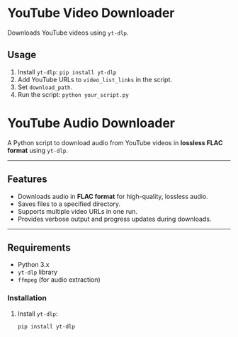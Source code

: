 
# YouTube Video Downloader

Downloads YouTube videos using `yt-dlp`.

## Usage

1.  Install `yt-dlp`: `pip install yt-dlp`
2.  Add YouTube URLs to `video_list_links` in the script.
3.  Set `download_path`.
4.  Run the script: `python your_script.py`









# YouTube Audio Downloader

A Python script to download audio from YouTube videos in **lossless FLAC format** using `yt-dlp`.

---

## Features

- Downloads audio in **FLAC format** for high-quality, lossless audio.
- Saves files to a specified directory.
- Supports multiple video URLs in one run.
- Provides verbose output and progress updates during downloads.

---

## Requirements

- Python 3.x
- `yt-dlp` library
- `ffmpeg` (for audio extraction)

### Installation

1. Install `yt-dlp`:
   ```bash
   pip install yt-dlp
